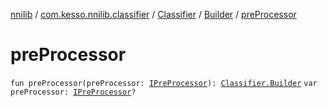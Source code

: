 [nnilib](../../../index.md) / [com.kesso.nnilib.classifier](../../index.md) / [Classifier](../index.md) / [Builder](index.md) / [preProcessor](./pre-processor.md)

# preProcessor

`fun preProcessor(preProcessor: `[`IPreProcessor`](../../../com.kesso.nnilib.pre-processor/-i-pre-processor/index.md)`): `[`Classifier.Builder`](index.md)
`var preProcessor: `[`IPreProcessor`](../../../com.kesso.nnilib.pre-processor/-i-pre-processor/index.md)`?`